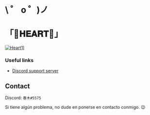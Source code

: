 \ ゜ o ゜)ノ 
=====================
# 「🖤𝐇𝐄𝐀𝐑𝐓🖤」
  
[![Heart1](https://media.giphy.com/media/EcAYL5KWnbXyyIAP1B/giphy.gif)](https://discord.gg/Ef2a6s5BKc)]


### Useful links
- [Discord support server](https://discord.gg/Ef2a6s5BKc)


## Contact
Discord: `春木#5575`

Si tiene algún problema, no dude en ponerse en contacto conmigo. 😉
